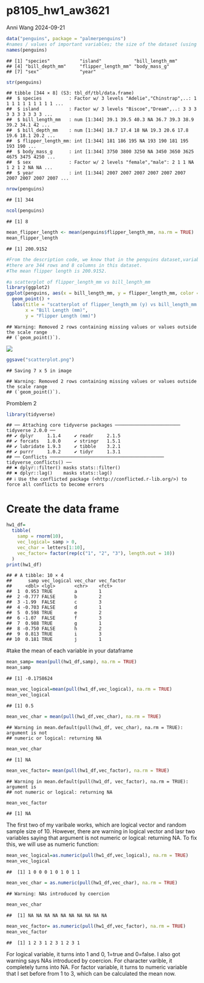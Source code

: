p8105_hw1_aw3621
================
Anni Wang
2024-09-21

``` r
data("penguins", package = "palmerpenguins")
#names / values of important variables; the size of the dataset (using nrow and ncol); the mean flipper length
names(penguins)
```

    ## [1] "species"           "island"            "bill_length_mm"   
    ## [4] "bill_depth_mm"     "flipper_length_mm" "body_mass_g"      
    ## [7] "sex"               "year"

``` r
str(penguins)
```

    ## tibble [344 × 8] (S3: tbl_df/tbl/data.frame)
    ##  $ species          : Factor w/ 3 levels "Adelie","Chinstrap",..: 1 1 1 1 1 1 1 1 1 1 ...
    ##  $ island           : Factor w/ 3 levels "Biscoe","Dream",..: 3 3 3 3 3 3 3 3 3 3 ...
    ##  $ bill_length_mm   : num [1:344] 39.1 39.5 40.3 NA 36.7 39.3 38.9 39.2 34.1 42 ...
    ##  $ bill_depth_mm    : num [1:344] 18.7 17.4 18 NA 19.3 20.6 17.8 19.6 18.1 20.2 ...
    ##  $ flipper_length_mm: int [1:344] 181 186 195 NA 193 190 181 195 193 190 ...
    ##  $ body_mass_g      : int [1:344] 3750 3800 3250 NA 3450 3650 3625 4675 3475 4250 ...
    ##  $ sex              : Factor w/ 2 levels "female","male": 2 1 1 NA 1 2 1 2 NA NA ...
    ##  $ year             : int [1:344] 2007 2007 2007 2007 2007 2007 2007 2007 2007 2007 ...

``` r
nrow(penguins)
```

    ## [1] 344

``` r
ncol(penguins)
```

    ## [1] 8

``` r
mean_flipper_length <- mean(penguins$flipper_length_mm, na.rm = TRUE)
mean_flipper_length
```

    ## [1] 200.9152

``` r
#From the description code, we know that in the penguins dataset,variable names include: `species`, `island`, `bill_length_mm`,`bill_depth_mm`,  `flipper_length_mm`, `body_mass_g`, `sex`, `year`.
#there are 344 rows and 8 columns in this dataset.
#The mean flipper length is 200.9152.

#a scatterplot of flipper_length_mm vs bill_length_mm
library(ggplot2)
ggplot(penguins, aes(x = bill_length_mm, y = flipper_length_mm, color = species)) +
  geom_point() +
  labs(title = "scatterplot of flipper_length_mm (y) vs bill_length_mm (x)",
       x = "Bill Length (mm)",
       y = "Flipper Length (mm)")
```

    ## Warning: Removed 2 rows containing missing values or values outside the scale range
    ## (`geom_point()`).

![](p8105_hw1_aw3621_files/figure-gfm/unnamed-chunk-1-1.png)<!-- -->

``` r
ggsave("scatterplot.png")
```

    ## Saving 7 x 5 in image

    ## Warning: Removed 2 rows containing missing values or values outside the scale range
    ## (`geom_point()`).

Promblem 2

``` r
library(tidyverse)
```

    ## ── Attaching core tidyverse packages ──────────────────────── tidyverse 2.0.0 ──
    ## ✔ dplyr     1.1.4     ✔ readr     2.1.5
    ## ✔ forcats   1.0.0     ✔ stringr   1.5.1
    ## ✔ lubridate 1.9.3     ✔ tibble    3.2.1
    ## ✔ purrr     1.0.2     ✔ tidyr     1.3.1
    ## ── Conflicts ────────────────────────────────────────── tidyverse_conflicts() ──
    ## ✖ dplyr::filter() masks stats::filter()
    ## ✖ dplyr::lag()    masks stats::lag()
    ## ℹ Use the conflicted package (<http://conflicted.r-lib.org/>) to force all conflicts to become errors

# Create the data frame

``` r
hw1_df=
  tibble(
    samp = rnorm(10), 
    vec_logical= samp > 0, 
    vec_char = letters[1:10],  
    vec_factor= factor(rep(c("1", "2", "3"), length.out = 10))
  )
print(hw1_df)
```

    ## # A tibble: 10 × 4
    ##      samp vec_logical vec_char vec_factor
    ##     <dbl> <lgl>       <chr>    <fct>     
    ##  1  0.953 TRUE        a        1         
    ##  2 -0.777 FALSE       b        2         
    ##  3 -1.99  FALSE       c        3         
    ##  4 -0.703 FALSE       d        1         
    ##  5  0.598 TRUE        e        2         
    ##  6 -1.07  FALSE       f        3         
    ##  7  0.988 TRUE        g        1         
    ##  8 -0.750 FALSE       h        2         
    ##  9  0.813 TRUE        i        3         
    ## 10  0.181 TRUE        j        1

\#take the mean of each variable in your dataframe

``` r
mean_samp= mean(pull(hw1_df,samp), na.rm = TRUE)
mean_samp
```

    ## [1] -0.1758624

``` r
mean_vec_logical=mean(pull(hw1_df,vec_logical), na.rm = TRUE)  
mean_vec_logical
```

    ## [1] 0.5

``` r
mean_vec_char = mean(pull(hw1_df,vec_char), na.rm = TRUE)  
```

    ## Warning in mean.default(pull(hw1_df, vec_char), na.rm = TRUE): argument is not
    ## numeric or logical: returning NA

``` r
mean_vec_char       
```

    ## [1] NA

``` r
mean_vec_factor= mean(pull(hw1_df,vec_factor), na.rm = TRUE)  
```

    ## Warning in mean.default(pull(hw1_df, vec_factor), na.rm = TRUE): argument is
    ## not numeric or logical: returning NA

``` r
mean_vec_factor
```

    ## [1] NA

The first two of my varibale works, which are logical vector and random
sample size of 10. However, there are warning in logical vector and lasr
two variables saying that argument is not numeric or logical: returning
NA. To fix this, we will use as numeric function:

``` r
mean_vec_logical=as.numeric(pull(hw1_df,vec_logical), na.rm = TRUE)  
mean_vec_logical
```

    ##  [1] 1 0 0 0 1 0 1 0 1 1

``` r
mean_vec_char = as.numeric(pull(hw1_df,vec_char), na.rm = TRUE)  
```

    ## Warning: NAs introduced by coercion

``` r
mean_vec_char       
```

    ##  [1] NA NA NA NA NA NA NA NA NA NA

``` r
mean_vec_factor= as.numeric(pull(hw1_df,vec_factor), na.rm = TRUE)  
mean_vec_factor
```

    ##  [1] 1 2 3 1 2 3 1 2 3 1

For logical variable, it turns into 1 and 0, 1=true and 0=false. I also
got warning says NAs introduced by coercion. For character varible, it
completely turns into NA. For factor variable, it turns to numeric
variable that I set before from 1 to 3, which can be calculated the mean
now.
